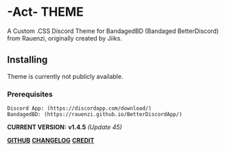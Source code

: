 # -Act- THEME

A Custom .CSS Discord Theme for BandagedBD (Bandaged BetterDiscord) from Rauenzi, originally created by Jiiks.

## Installing
Theme is currently not publicly available.

### Prerequisites
```
Discord App: (https://discordapp.com/download/)
BandagedBD: (https://rauenzi.github.io/BetterDiscordApp/)
```

__CURRENT VERSION:__ **v1.4.5** *(Update 45)*

**[GITHUB](https://github.com/Actarr/Act/)** 
**[CHANGELOG](https://actarr.github.io/Act/text/changelog.txt)** 
**[CREDIT](https://actarr.github.io/Act/text/credit.txt)**


